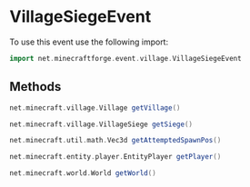 # VillageSiegeEvent

To use this event use the following import:
```groovy
import net.minecraftforge.event.village.VillageSiegeEvent
```

## Methods
```groovy
net.minecraft.village.Village getVillage()
```

```groovy
net.minecraft.village.VillageSiege getSiege()
```

```groovy
net.minecraft.util.math.Vec3d getAttemptedSpawnPos()
```

```groovy
net.minecraft.entity.player.EntityPlayer getPlayer()
```

```groovy
net.minecraft.world.World getWorld()
```

